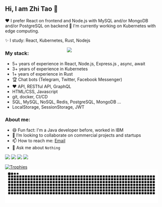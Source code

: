 <!--
**taozhi8833998/taozhi8833998** is a ✨ _special_ ✨ repository because its `README.md` (this file) appears on your GitHub profile.

Here are some ideas to get you started:

- 🔭 I’m currently working on ...
- 🌱 I’m currently learning ...
- 👯 I’m looking to collaborate on ...
- 🤔 I’m looking for help with ...
- 💬 Ask me about ...
- 📫 How to reach me: ...
- 😄 Pronouns: ...
- ⚡ Fun fact: ...
-->

## Hi, I am Zhi Tao 👋
❤️ I prefer React on frontend and Node.js with MySQL and/or MongoDB and/or PostgreSQL on backend
🤔 I'm currently working on Kubernetes with edge computing.

✨ I study: React, Kubernetes, Rust, Nodejs

<img align="right" src="https://octodex.github.com/images/welcometocat.png" width="300">

### My stack:
- 5+ years of experience in React, Node.js, Express.js , async, await
- 3+ years of experience in Kubernetes
- 1+ years of experience in Rust
- 🏆 Chat bots (Telegram, Twitter, Facebook Messenger)
- ❤️ API, RESTful API, GraphQL
- HTML/CSS, Javascript
- git, docker, CI/CD
- SQL, MySQL, NoSQL, Redis, PostgreSQL, MongoDB ...
- LocalStorage, SessionStorage, JWT

### About me:
- 😄 Fun fact: I'm a Java developer before, worked in IBM
- 🔭 I’m looking to collaborate on commercial projects and startups
- 📫 How to reach me: [Email](taozhi8833998@gmail.com)
- 💬 Ask me about `Nothing`
<div>
  <img width="440px" src="https://github-readme-stats.vercel.app/api?username=taozhi8833998&show_icons=true">
  <img width="385px" src="https://github-readme-stats.anuraghazra1.vercel.app/api/top-langs/?username=taozhi8833998&layout=compact" />
  <img width="440px" src="https://github-readme-activity-graph.vercel.app/graph?username=taozhi8833998&theme=github">
  <img width="385px" src="https://github-readme-streak-stats.herokuapp.com/?user=taozhi8833998" />
</div>

[![Trophies](https://github-profile-trophy.vercel.app/?username=taozhi8833998&theme=onedark)](https://github.com/ryo-ma/github-profile-trophy)
![Snake animation](https://raw.githubusercontent.com/taozhi8833998/taozhi8833998/output/github-contribution-grid-snake-dark.svg)

